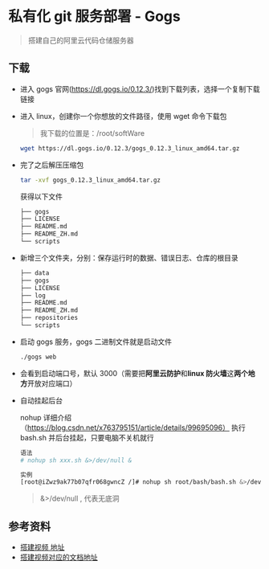 # 私有化 git 服务部署 - Gogs

> 搭建自己的阿里云代码仓储服务器

## 下载

-   进入 gogs 官网(https://dl.gogs.io/0.12.3/)找到下载列表，选择一个复制下载链接

-   进入 linux，创建你一个你想放的文件路径，使用 wget 命令下载包

    > 我下载的位置是：/root/softWare

    ```bash
    wget https://dl.gogs.io/0.12.3/gogs_0.12.3_linux_amd64.tar.gz
    ```

-   完了之后解压压缩包

    ```bash
    tar -xvf gogs_0.12.3_linux_amd64.tar.gz
    ```

    获得以下文件

    ```bash
    ├── gogs
    ├── LICENSE
    ├── README.md
    ├── README_ZH.md
    └── scripts
    ```

*   新增三个文件夹，分别：保存运行时的数据、错误日志、仓库的根目录
    ```bash {1,4,7}
    ├── data
    ├── gogs
    ├── LICENSE
    ├── log
    ├── README.md
    ├── README_ZH.md
    ├── repositories
    └── scripts
    ```

-   启动 gogs 服务，gogs 二进制文件就是启动文件

    ```bash
    ./gogs web
    ```

-   会看到启动端口号，默认 3000（需要把**阿里云防护**和**linux 防火墙**这**两个地方**开放对应端口）

-   自动挂起后台

    nohup 详细介绍（https://blog.csdn.net/x763795151/article/details/99695096） 执行 bash.sh 并后台挂起，只要电脑不关机就行

    ```bash
    语法
    # nohup sh xxx.sh &>/dev/null &

    实例
    [root@iZwz9ak77b07qfr068gwncZ /]# nohup sh root/bash/bash.sh &>/dev/null &
    ```

    > &>/dev/null , 代表无底洞

## 参考资料

-   [搭建视频 地址](https://www.bilibili.com/video/BV1DE411k7rq)
-   [搭建视频对应的文档地址](https://www.bilibili.com/read/cv3824120?spm_id_from=333.788.b_636f6d6d656e74.9)

